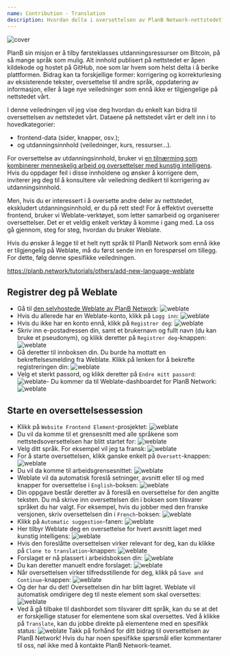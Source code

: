 ```yaml
---
name: Contribution - Translation
description: Hvordan delta i oversettelsen av PlanB Network-nettstedet?
---
```

![cover](assets/cover.webp)

PlanB sin misjon er å tilby førsteklasses utdanningsressurser om Bitcoin, på så mange språk som mulig. Alt innhold publisert på nettstedet er åpen kildekode og hostet på GitHub, noe som lar hvem som helst delta i å berike plattformen. Bidrag kan ta forskjellige former: korrigering og korrekturlesing av eksisterende tekster, oversettelse til andre språk, oppdatering av informasjon, eller å lage nye veiledninger som ennå ikke er tilgjengelige på nettstedet vårt.

I denne veiledningen vil jeg vise deg hvordan du enkelt kan bidra til oversettelsen av nettstedet vårt. Dataene på nettstedet vårt er delt inn i to hovedkategorier:
- frontend-data (sider, knapper, osv.);
- og utdanningsinnhold (veiledninger, kurs, ressurser...).

For oversettelse av utdanningsinnhold, bruker vi [en tilnærming som kombinerer menneskelig arbeid og oversettelser med kunstig intelligens](https://github.com/Asi0Flammeus/LLM-Translator). Hvis du oppdager feil i disse innholdene og ønsker å korrigere dem, inviterer jeg deg til å konsultere vår veiledning dedikert til korrigering av utdanningsinnhold.

Men, hvis du er interessert i å oversette andre deler av nettstedet, ekskludert utdanningsinnhold, er du på rett sted! For å effektivt oversette frontend, bruker vi Weblate-verktøyet, som letter samarbeid og organiserer oversettelser. Det er et veldig enkelt verktøy å komme i gang med. La oss gå gjennom, steg for steg, hvordan du bruker Weblate.

Hvis du ønsker å legge til et helt nytt språk til PlanB Network som ennå ikke er tilgjengelig på Weblate, må du først sende inn en forespørsel om tillegg. For dette, følg denne spesifikke veiledningen.

https://planb.network/tutorials/others/add-new-language-weblate



## Registrer deg på Weblate

- Gå til [den selvhostede Weblate av PlanB Network](https://weblate.planb.network/):
![weblate](assets/01.webp)
- Hvis du allerede har en Weblate-konto, klikk på `Logg inn`:
![weblate](assets/02.webp)
- Hvis du ikke har en konto ennå, klikk på `Registrer deg`:
![weblate](assets/03.webp)
- Skriv inn e-postadressen din, samt et brukernavn og fullt navn (du kan bruke et pseudonym), og klikk deretter på `Registrer deg`-knappen:
![weblate](assets/04.webp)
- Gå deretter til innboksen din. Du burde ha mottatt en bekreftelsesmelding fra Weblate. Klikk på lenken for å bekrefte registreringen din:
![weblate](assets/05.webp)
- Velg et sterkt passord, og klikk deretter på `Endre mitt passord`:
![weblate](assets/06.webp)- Du kommer da til Weblate-dashboardet for PlanB Network: 
![weblate](assets/07.webp)

## Starte en oversettelsessession

- Klikk på `Website Frontend Element`-prosjektet:
![weblate](assets/08.webp)
- Du vil da komme til et grensesnitt med alle språkene som nettstedsoversettelsen har blitt startet for:
![weblate](assets/09.webp)
- Velg ditt språk. For eksempel vil jeg ta fransk:
![weblate](assets/10.webp)
- For å starte oversettelsen, klikk ganske enkelt på `Oversett`-knappen:
![weblate](assets/11.webp)
- Du vil da komme til arbeidsgrensesnittet:
![weblate](assets/12.webp)
- Weblate vil da automatisk foreslå setninger, avsnitt eller til og med knapper for oversettelse i `English`-boksen: ![weblate](assets/13.webp)
- Din oppgave består deretter av å foreslå en oversettelse for den angitte teksten. Du må skrive inn oversettelsen din i boksen som tilsvarer språket du har valgt. For eksempel, hvis du jobber med den franske versjonen, skriv oversettelsen din i `French`-boksen: ![weblate](assets/14.webp)
- Klikk på `Automatic suggestion`-fanen: ![weblate](assets/15.webp)
- Her tilbyr Weblate deg en oversettelse for hvert avsnitt laget med kunstig intelligens: ![weblate](assets/16.webp)
- Hvis den foreslåtte oversettelsen virker relevant for deg, kan du klikke på `Clone to translation`-knappen: ![weblate](assets/17.webp)
- Forslaget er nå plassert i arbeidsboksen din: ![weblate](assets/18.webp)
- Du kan deretter manuelt endre forslaget: ![weblate](assets/19.webp)
- Når oversettelsen virker tilfredsstillende for deg, klikk på `Save and Continue`-knappen: ![weblate](assets/20.webp)
- Og der har du det! Oversettelsen din har blitt lagret. Weblate vil automatisk omdirigere deg til neste element som skal oversettes: ![weblate](assets/21.webp)
- Ved å gå tilbake til dashbordet som tilsvarer ditt språk, kan du se at det er forskjellige statuser for elementene som skal oversettes. Ved å klikke på `Translate`, kan du jobbe direkte på elementene med en spesifikk status: ![weblate](assets/22.webp)
Takk på forhånd for ditt bidrag til oversettelsen av PlanB Network! Hvis du har noen spesifikke spørsmål eller kommentarer til oss, nøl ikke med å kontakte PlanB Network-teamet.